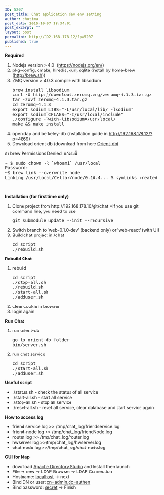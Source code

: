 ```yaml
---
ID: 5207
post_title: Chat application dev env setting
author: chutima
post_date: 2015-10-07 18:34:01
post_excerpt: ""
layout: post
permalink: http://192.168.178.12/?p=5207
published: true
---
```

<strong>Required</strong>
<ol>
	<li>Nodejs version &gt; 4.0  (<a href="https://nodejs.org/en/">https://nodejs.org/en/</a>)</li>
	<li>pkg-config, cmake, hiredis, curl, sqlite (install by home-brew (<a href="http://brew.sh">http://brew.sh</a>))</li>
	<li>ZMQ version &gt; 4.0.3 compile with libsodium
<pre>brew install libsodium
curl -O http://download.zeromq.org/zeromq-4.1.3.tar.gz
tar -zxvf zeromq-4.1.3.tar.gz
cd zeromq-4.1.3
export sodium_LIBS="-L/usr/local/lib/ -lsodium"
export sodium_CFLAGS="-I/usr/local/include"
./configure --with-libsodium=/usr/local/
make &amp;&amp; make install</pre>
</li>
	<li>openldap and berkeley-db (installation guide in <a href="http://192.168.178.12/?p=4869">http://192.168.178.12/?p=4869</a>)</li>
	<li>Download orient-db (download from here <a href="http://orientdb.com/download.php?email=unknown@unknown.com&amp;file=orientdb-community-2.1.6.tar.gz&amp;os=mac">Orient-db</a>)</li>
</ol>
ถ้า brew Permissions Denied  แก้ตามนี้
<pre>~ $ sudo chown -R `whoami` /usr/local
Password:
~$ brew link --overwrite node
Linking /usr/local/Cellar/node/0.10.4... 5 symlinks created</pre>
&nbsp;

<strong>Installation (for first time only)</strong>
<ol>
	<li>Clone project from http://192.168.178.10/git/chat
*If you use git command line, you need to use
<pre>git submodule update --init --recursive</pre>
</li>
	<li>Switch branch to 'web-0.1.0-dev' (backend only) or 'web-react' (with UI)</li>
	<li>Build chat project in /chat
<pre>cd script
./rebuild.sh</pre>
</li>
</ol>
<strong>Rebuild Chat</strong>
<ol>
	<li>rebuild
<pre>cd script
./stop-all.sh
./rebuild.sh
./start-all.sh
./adduser.sh</pre>
</li>
	<li>clear cookie in browser</li>
	<li>login again</li>
</ol>
<strong>Run Chat</strong>
<ol>
	<li>run orient-db
<pre>go to orient-db folder
bin/server.sh</pre>
</li>
	<li>run chat service
<pre>cd script
./start-all.sh
./adduser.sh</pre>
</li>
</ol>
<strong>Useful script</strong>
<ul>
	<li>./status.sh - check the status of all service</li>
	<li>./start-all.sh - start all service</li>
	<li>./stop-all.sh - stop all service</li>
	<li>./reset-all.sh - reset all service, clear database and start service again</li>
</ul>
<strong>How to access log</strong>
<ul>
	<li>friend service log &gt;&gt; /tmp/chat_log/friendservice.log</li>
	<li>friend-node log &gt;&gt; /tmp/chat_log/friendNode.log</li>
	<li>router log &gt;&gt; /tmp/chat_log/router.log</li>
	<li>hwserver log &gt;&gt;/tmp/chat_log/hwserver.log</li>
	<li>chat-node log &gt;&gt;/tmp/chat_log/chat-node.log</li>
</ul>
<strong>GUI for ldap</strong>
<ul>
	<li>download <a href="https://directory.apache.org/apacheds/download/download-macosx.html">Apache Directory Studio</a> and Install then launch</li>
	<li>File -&gt; new -&gt; LDAP Browser -&gt; LDAP Connection</li>
	<li>Hostname: <span style="text-decoration: underline;">localhost</span> -&gt; next</li>
	<li>Bind DN or user: <span style="text-decoration: underline;">cn=admin,dc=authen</span></li>
	<li>Bind password: <span style="text-decoration: underline;">secret</span> -&gt; Finish</li>
</ul>